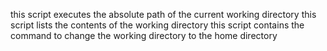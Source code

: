 this script executes the absolute path of the current working directory
this script lists the contents of the working directory
this script contains the command to change the working directory to the home directory
